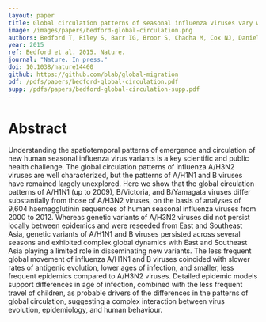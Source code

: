 ```yaml
---
layout: paper
title: Global circulation patterns of seasonal influenza viruses vary with antigenic drift
image: /images/papers/bedford-global-circulation.png
authors: Bedford T, Riley S, Barr IG, Broor S, Chadha M, Cox NJ, Daniels RS, Gunasekaran CP, Hurt AC, Kelso A, Klimov A, Lewis NS, Li X, McCauley JW, Odagiri T, Potdar V, Rambaut A, Shu Y, Skepner E, Smith DJ, Suchard MA, Tashiro M, Wang D, Xu X, Lemey P, Russell CA.
year: 2015
ref: Bedford et al. 2015. Nature.
journal: "Nature. In press."
doi: 10.1038/nature14460
github: https://github.com/blab/global-migration
pdf: /pdfs/papers/bedford-global-circulation.pdf
supp: /pdfs/papers/bedford-global-circulation-supp.pdf
---
```


# Abstract

Understanding the spatiotemporal patterns of emergence and circulation of new human seasonal influenza virus variants is a key scientific and public health challenge. The global circulation patterns of influenza A/H3N2 viruses are well characterized, but
the patterns of A/H1N1 and B viruses have remained largely unexplored. Here we show that the global circulation patterns of A/H1N1 (up to 2009), B/Victoria, and B/Yamagata viruses differ substantially from those of A/H3N2 viruses, on the basis of analyses of 9,604 haemagglutinin sequences of human seasonal influenza viruses from 2000 to 2012. Whereas genetic variants of A/H3N2 viruses did not persist locally between epidemics and were reseeded from East and Southeast Asia, genetic variants of A/H1N1 and B viruses persisted across several seasons and exhibited complex global dynamics with East and Southeast Asia playing a limited role in disseminating new variants. The less frequent global movement of influenza A/H1N1 and B viruses coincided with slower rates of antigenic evolution, lower ages of infection, and smaller, less frequent epidemics compared to A/H3N2 viruses. Detailed epidemic models support differences in age of infection, combined with the less frequent travel of children, as probable drivers of the differences in the patterns of global circulation, suggesting a complex interaction between virus evolution, epidemiology, and human behaviour.
